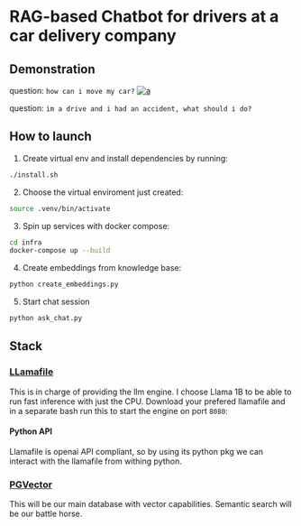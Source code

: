 # RAG-based Chatbot for drivers at a car delivery company

## Demonstration

question:
`how can i move my car?`
[![a]()](https://raw.githubusercontent.com/juanjofrelopez/vector-rag/master/docs/1.mp4)

question: `im a drive and i had an accident, what should i do?`

## How to launch

1.  Create virtual env and install dependencies by running:

```bash
./install.sh
```

2. Choose the virtual enviroment just created:

```bash
source .venv/bin/activate
```

3. Spin up services with docker compose:

```bash
cd infra
docker-compose up --build
```

4. Create embeddings from knowledge base:

```bash
python create_embeddings.py
```

5. Start chat session

```bash
python ask_chat.py
```

## Stack

### [LLamafile](https://github.com/Mozilla-Ocho/llamafile)

This is in charge of providing the llm engine. I choose Llama 1B to be able to run fast inference with just the CPU.
Download your prefered llamafile and in a separate bash run this to start the engine on port `8080`:

#### Python API

Llamafile is openai API compliant, so by using its python pkg we can interact with the llamafile from withing python.

### [PGVector](https://github.com/pgvector/pgvector)

This will be our main database with vector capabilities. Semantic search will be our battle horse.
